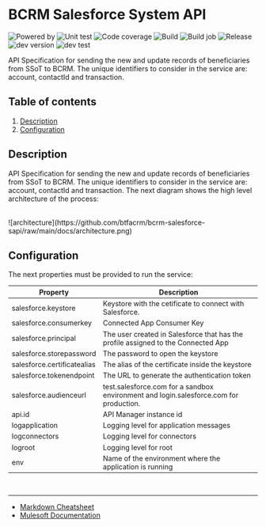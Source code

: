 # BCRM Salesforce System API
![Powered by](https://img.shields.io/badge/Powered%20by-Mulesoft-535597.svg)
  ![Unit test](https://gist.githubusercontent.com/jpontdia/2f22ca2ddf1ba473d6e2cff61cc2fba9/raw/bcrm-salesforce-sapi-ut.svg)
  ![Code coverage](https://gist.githubusercontent.com/jpontdia/2f22ca2ddf1ba473d6e2cff61cc2fba9/raw/bcrm-salesforce-sapi-cc.svg)
  ![Build](https://github.com/btfacrm/bcrm-salesforce-sapi/actions/workflows/build.yml/badge.svg)
  ![Build job](https://gist.githubusercontent.com/jpontdia/2f22ca2ddf1ba473d6e2cff61cc2fba9/raw/bcrm-salesforce-sapi-wf.svg)
  ![Release](https://gist.githubusercontent.com/jpontdia/2f22ca2ddf1ba473d6e2cff61cc2fba9/raw/bcrm-salesforce-sapi-re.svg)
  ![dev version](https://gist.githubusercontent.com/jpontdia/2f22ca2ddf1ba473d6e2cff61cc2fba9/raw/bcrm-salesforce-sapi-dev.svg)
  ![dev test](https://gist.githubusercontent.com/jpontdia/2f22ca2ddf1ba473d6e2cff61cc2fba9/raw/bcrm-salesforce-sapi-test.svg) 
<br>

API Specification for sending the new and update records of beneficiaries from SSoT to BCRM. The unique identifiers to consider in the service are: account, contactId and transaction.

## Table of contents
1. [Description](#description) 
1. [Configuration](#configuration)

## Description  
API Specification for sending the new and update records of beneficiaries from SSoT to BCRM. The unique identifiers to consider in the service are: account, contactId and transaction. The next diagram shows the high level architecture of the process:

<br>
![architecture](https://github.com/btfacrm/bcrm-salesforce-sapi/raw/main/docs/architecture.png)
 
## Configuration

The next properties must be provided to run the service:

| Property                     | Description               |
| ---------------------------- | ------------------------- |
| salesforce.keystore          | Keystore with the cetificate to connect with Salesforce. |
| salesforce.consumerkey       | Connected App Consumer Key   |
| salesforce.principal         | The user created in Salesforce that has the profile assigned to the Connected App           |
| salesforce.storepassword     | The password to open the keystore |
| salesforce.certificatealias  | The alias of the certificate inside the keystore |
| salesforce.tokenendpoint     | The URL to generate the authentication token |
| salesforce.audienceurl       | test.salesforce.com for a sandbox environment and login.salesforce.com for production. |
| api.id                       | API Manager instance id |
| logapplication               | Logging level for application messages |
| logconnectors                | Logging level for connectors |
| logroot                      | Logging level for root |
| env                          | Name of the environment where the application is running |

<br>

---

- [Markdown Cheatsheet](https://github.com/adam-p/markdown-here/wiki/Markdown-Cheatsheet)
- [Mulesoft Documentation](https://docs.mulesoft.com/general/)